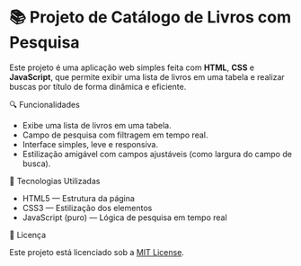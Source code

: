 # 📚 Projeto de Catálogo de Livros com Pesquisa

Este projeto é uma aplicação web simples feita com **HTML**, **CSS** e **JavaScript**, que permite exibir uma lista de livros em uma tabela e realizar buscas por título de forma dinâmica e eficiente.

🔍 Funcionalidades

- Exibe uma lista de livros em uma tabela.
- Campo de pesquisa com filtragem em tempo real.
- Interface simples, leve e responsiva.
- Estilização amigável com campos ajustáveis (como largura do campo de busca).

🚀 Tecnologias Utilizadas

- HTML5 — Estrutura da página
- CSS3 — Estilização dos elementos
- JavaScript (puro) — Lógica de pesquisa em tempo real


📄 Licença

Este projeto está licenciado sob a [MIT License](LICENSE).


